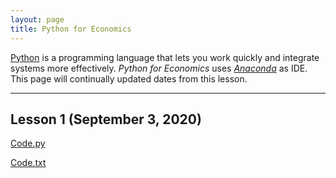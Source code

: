 ```yaml
---
layout: page
title: Python for Economics
---
```


[Python](https://www.python.org/) is a programming language that lets you work quickly and integrate systems more effectively. *Python for Economics* uses [*Anaconda*](https://www.anaconda.com/products/individual#Downloads) as IDE. This page will continually updated dates from this lesson.

---

## Lesson 1 (September 3, 2020)
[Code.py](https://chenxiaolong2019.github.io/Python-for-Economics/Lesson%201(2020.9.3).py)

[Code.txt](https://chenxiaolong2019.github.io/Python-for-Economics/Lesson1(2020.9.3)%20.txt)
